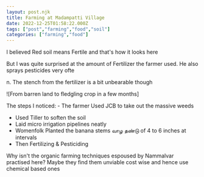 ```yaml
---
layout: post.njk
title: Farming at Madampatti Village
date: 2022-12-25T01:58:22.000Z
tags: ["post","farming","food","soil"]
categories: ["farming","food"]
---
```


I believed Red soil means Fertile and that's how it looks here

But I was quite surprised at the amount of Fertilizer the farmer used. He also sprays pesticides very ofte

n. The stench from the fertilizer is a bit unbearable though

![From barren land to fledgling crop in a few months]

The steps I noticed: - The farmer Used JCB to take out the massive weeds
- Used Tiller to soften the soil
- Laid micro irrigation pipelines neatly
- Womenfolk Planted the banana stems வாழ தண்டு of 4 to 6 inches at intervals
- Then Fertilizing & Pesticiding

Why isn't the organic farming techniques espoused by Nammalvar practised here?
Maybe they find them unviable cost wise and hence use chemical based ones
